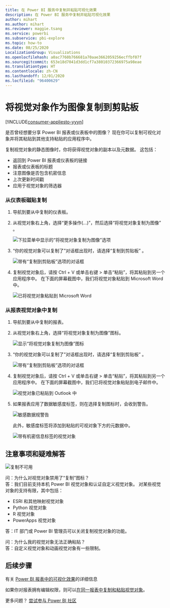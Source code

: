 ```yaml
---
title: 在 Power BI 服务中复制并粘贴可视化效果
description: 在 Power BI 服务中复制并粘贴可视化效果
author: mihart
ms.author: mihart
ms.reviewer: maggie.tsang
ms.service: powerbi
ms.subservice: pbi-explore
ms.topic: how-to
ms.date: 08/25/2020
LocalizationGroup: Visualizations
ms.openlocfilehash: a0ac7760b766681a70aae3662059256ecffbf07f
ms.sourcegitcommit: 653e18d7041d3dd1cf7a38010372366975a98eae
ms.translationtype: HT
ms.contentlocale: zh-CN
ms.lasthandoff: 12/01/2020
ms.locfileid: "96400629"
---
```

# <a name="copy-a-visual-as-an-image-to-your-clipboard"></a>将视觉对象作为图像复制到剪贴板

[!INCLUDE[consumer-appliesto-yyyn](../includes/consumer-appliesto-yyyn.md)]

是否曾经想要分享 Power BI 报表或仪表板中的图像？ 现在你可以复制可视化对象并将其粘贴到其他支持粘贴的应用程序中。 

复制视觉对象的静态图像时，你将获得视觉对象的副本以及元数据。 这包括：
* 返回到 Power BI 报表或仪表板的链接
* 报表或仪表板的标题
* 注意图像是否包含机密信息
* 上次更新时间戳
* 应用于视觉对象的筛选器

### <a name="copy-from-a-dashboard-tile"></a>从仪表板磁贴复制

1. 导航到要从中复制的仪表板。

2. 从视觉对象右上角，选择“更多操作(...)”，然后选择“将视觉对象复制为图像” 。 

    ![下拉菜单中显示的“将视觉对象复制为图像”选项](media/end-user-copy-paste/power-bi-copy-dashboard.png)

3. “你的视觉对象可以复制了”对话框出现时，请选择“复制到剪贴板” 。

    ![带有“复制到剪贴板”选项的对话框](media//end-user-copy-paste/power-bi-copied.png)

4. 复制视觉对象后，请按 Ctrl + V 或单击右键  >  单击“粘贴”，将其粘贴到另一个应用程序中。 在下面的屏幕截图中，我们将视觉对象粘贴到 Microsoft Word 中。 

    ![已将视觉对象粘贴到 Microsoft Word](media//end-user-copy-paste/power-bi-paste-word.png)

### <a name="copy-from-a-report-visual"></a>从报表视觉对象中复制 

1. 导航到要从中复制的报表。

2. 从视觉对象右上角，选择“将视觉对象复制为图像”图标。 

    ![显示“将视觉对象复制为图像”图标](media/end-user-copy-paste/power-bi-copy-icon.png)

3. “你的视觉对象可以复制了”对话框出现时，请选择“复制到剪贴板” 。

    ![带有“复制到剪贴板”选项的对话框](media//end-user-copy-paste/power-bi-copied.png)


4. 复制视觉对象后，请按 Ctrl + V 或单击右键  >  单击“粘贴”，将其粘贴到另一个应用程序中。 在下面的屏幕截图中，我们已将视觉对象粘贴到电子邮件中。

    ![视觉对象已粘贴到 Outlook 中](media//end-user-copy-paste/power-bi-copy-email.png)

5. 如果报表应用了数据敏感度标签，则在选择复制图标时，会收到警告。  

    ![敏感数据规警告](media//end-user-copy-paste/power-bi-sensitive.png)

    此外，敏感度标签将添加到粘贴的可视对象下方的元数据中。 

    ![带有机密信息标签的视觉对象](media//end-user-copy-paste/power-bi-confidential.png)



## <a name="considerations-and-troubleshooting"></a>注意事项和疑难解答

   ![复制不可用](media//end-user-copy-paste/power-bi-copy-grey.png)


问：为什么对视觉对象禁用了“复制”图标？    
答：我们目前支持本机 Power BI 视觉对象和认证自定义视觉对象。 对某些视觉对象的支持有限，其中包括： 
- ESRI 和其他映射视觉对象 
- Python 视觉对象 
- R 视觉对象 
- PowerApps 视觉对象   

答：IT 部门或 Power BI 管理员可以关闭复制视觉对象的功能。


问：为什么我的视觉对象无法正确粘贴？    
答：自定义视觉对象和动画视觉对象有一些限制。 



## <a name="next-steps"></a>后续步骤
有关 [Power BI 报表中的可视化效果](end-user-visual-type.md)的详细信息

如果你对报表拥有编辑权限，则可以[在同一报表中复制和粘贴视觉对象](../visuals/power-bi-visualization-copy-paste.md)。 

更多问题？ [尝试参与 Power BI 社区](https://community.powerbi.com/)

